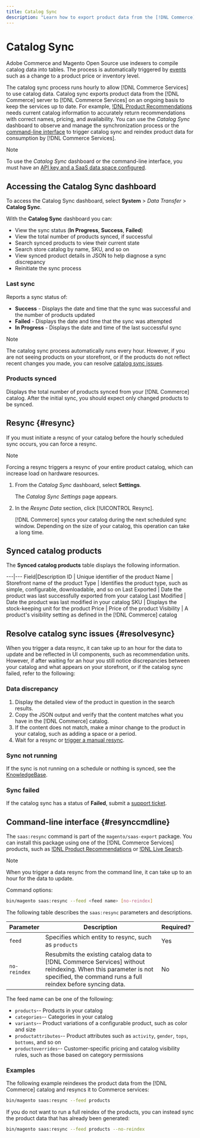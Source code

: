 ```yaml
---
title: Catalog Sync
description: "Learn how to export product data from the [!DNL Commerce] server to [!DNL Commerce Services] on an ongoing basis to keep the services up to date."
---
```

# Catalog Sync

Adobe Commerce and Magento Open Source use indexers to compile catalog data into tables. The process is automatically triggered by [events](https://docs.magento.com/user-guide/system/index-management-events.html) such as a change to a product price or inventory level.

The catalog sync process runs hourly to allow [!DNL Commerce Services] to use catalog data. Catalog sync exports product data from the [!DNL Commerce] server to [!DNL Commerce Services] on an ongoing basis to keep the services up to date. For example, [!DNL Product Recommendations](help/product-recommendations/overview.md) needs current catalog information to accurately return recommendations with correct names, pricing, and availability. You can use the _Catalog Sync_ dashboard to observe and manage the synchronization process or the [command-line interface](#resynccmdline) to trigger catalog sync and reindex product data for consumption by [!DNL Commerce Services].

>[!NOTE]
>
> To use the _Catalog Sync_ dashboard or the command-line interface, you must have an [API key and a SaaS data space configured](saas.md).

## Accessing the Catalog Sync dashboard

To access the Catalog Sync dashboard, select **System** > _Data Transfer_ > **Catalog Sync**.

With the **Catalog Sync** dashboard you can:

- View the sync status (**In Progress**, **Success**, **Failed**)
- View the total number of products synced, if successful
- Search synced products to view their current state
- Search store catalog by name, SKU, and so on
- View synced product details in JSON to help diagnose a sync discrepancy
- Reinitiate the sync process

### Last sync

Reports a sync status of:

- **Success** - Displays the date and time that the sync was successful and the number of products updated
- **Failed** - Displays the date and time that the sync was attempted
- **In Progress** - Displays the date and time of the last successful sync

>[!NOTE]
>
> The catalog sync process automatically runs every hour. However, if you are not seeing products on your storefront, or if the products do not reflect recent changes you made, you can resolve [catalog sync issues](#resolvesync).

### Products synced

Displays the total number of products synced from your [!DNL Commerce] catalog. After the initial sync, you should expect only changed products to be synced.

## Resync {#resync}

If you must initiate a resync of your catalog before the hourly scheduled sync occurs, you can force a resync.

>[!NOTE]
>
> Forcing a resync triggers a resync of your entire product catalog, which can increase load on hardware resources.

1. From the _Catalog Sync_ dashboard, select **Settings**.

   The _Catalog Sync Settings_ page appears.

1. In the _Resync Data_ section, click [!UICONTROL Resync].

   [!DNL Commerce] syncs your catalog during the next scheduled sync window. Depending on the size of your catalog, this operation can take a long time.

## Synced catalog products

The **Synced catalog products** table displays the following information.

---|---
Field|Description
ID | Unique identifier of the product
Name | Storefront name of the product
Type | Identifies the product type, such as simple, configurable, downloadable, and so on
Last Exported | Date the product was last successfully exported from your catalog
Last Modified | Date the product was last modified in your catalog
SKU | Displays the stock-keeping unit for the product
Price | Price of the product
Visibility | A product's visibility setting as defined in the [!DNL Commerce] catalog

## Resolve catalog sync issues {#resolvesync}

When you trigger a data resync, it can take up to an hour for the data to update and be reflected in UI components, such as recommendation units. However, if after waiting for an hour you still notice discrepancies between your catalog and what appears on your storefront, or if the catalog sync failed, refer to the following:

### Data discrepancy

1. Display the detailed view of the product in question in the search results.
1. Copy the JSON output and verify that the content matches what you have in the [!DNL Commerce] catalog.
1. If the content does not match, make a minor change to the product in your catalog, such as adding a space or a period.
1. Wait for a resync or [trigger a manual resync](#resync).

### Sync not running

If the sync is not running on a schedule or nothing is synced, see the [KnowledgeBase](https://support.magento.com/hc/en-us/articles/360042224851).

### Sync failed

If the catalog sync has a status of **Failed**, submit a [support ticket](https://support.magento.com/hc/en-us/articles/360019088251).

## Command-line interface {#resynccmdline}

The `saas:resync` command is part of the `magento/saas-export` package. You can install this package using one of the [!DNL Commerce Services] products, such as [!DNL Product Recommendations](help/product-recommendations/install-configure.md) or [!DNL Live Search](help/live-search/install.md).

>[!NOTE]
>
> When you trigger a data resync from the command line, it can take up to an hour for the data to update.

Command options:

```bash
bin/magento saas:resync --feed <feed name> [no-reindex]
```

The following table describes the `saas:resync` parameters and descriptions.

|Parameter|Description|Required?|
|---| ---| ---|
|`feed`| Specifies which entity to resync, such as `products`|Yes|
|`no-reindex`| Resubmits the existing catalog data to [!DNL Commerce Services] without reindexing. When this parameter is not specified, the command runs a full reindex before syncing data.|No|

The feed name can be one of the following:

-  `products`-- Products in your catalog
-  `categories`-- Categories in your catalog
-  `variants`-- Product variations of a configurable product, such as color and size
-  `productattributes`-- Product attributes such as `activity`, `gender`, `tops`, `bottoms`, and so on
-  `productoverrides`-- Customer-specific pricing and catalog visibility rules, such as those based on category permissions

### Examples

The following example reindexes the product data from the [!DNL Commerce] catalog and resyncs it to Commerce services:

```bash
bin/magento saas:resync --feed products
```

If you do not want to run a full reindex of the products, you can instead sync the product data that has already been generated:

```bash
bin/magento saas:resync --feed products --no-reindex
```
